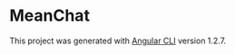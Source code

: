 # MeanChat

This project was generated with [Angular CLI](https://github.com/angular/angular-cli) version 1.2.7.

